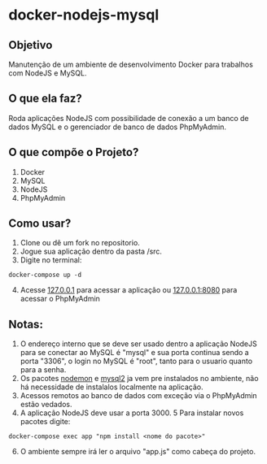 # docker-nodejs-mysql

## Objetivo
Manutenção de um ambiente de desenvolvimento Docker para trabalhos com NodeJS e MySQL.

## O que ela faz?
Roda aplicações NodeJS com possibilidade de conexão a um banco de dados MySQL e o gerenciador de banco de dados PhpMyAdmin.

## O que compõe o Projeto?
1. Docker
2. MySQL
3. NodeJS
4. PhpMyAdmin

## Como usar?
1. Clone ou dê um fork no repositorio.
2. Jogue sua aplicação dentro da pasta /src.
3. Digite no terminal:
```
docker-compose up -d
```
4. Acesse [127.0.0.1](http://127.0.0.1/) para acessar a aplicação ou [127.0.0.1:8080](http://127.0.0.1:8080) para acessar o PhpMyAdmin

## Notas:
1. O endereço interno que se deve ser usado dentro a aplicação NodeJS para se conectar ao MySQL é "mysql" e sua porta continua sendo a porta "3306", o login no MySQL é "root", tanto para o usuario quanto para a senha.
2. Os pacotes [nodemon](https://www.npmjs.com/package/nodemon) e [mysql2](https://www.npmjs.com/package/mysql2) ja vem pre instalados no ambiente, não há necessidade de instalalos localmente na aplicação.
3. Acessos remotos ao banco de dados com exceção via o PhpMyAdmin estão vedados.
4. A aplicação NodeJS deve usar a porta 3000.
5 Para instalar novos pacotes digite:
```
docker-compose exec app "npm install <nome do pacote>"
```
6. O ambiente sempre irá ler o arquivo "app.js" como cabeça do projeto.